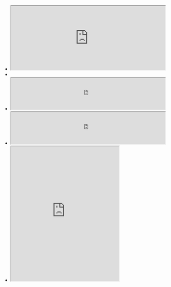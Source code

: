 - <iframe src=https://indify.co/widgets/live/weather/p6l68TLMYEy1WV0JURiH  style="width: 100%; height: 200px"></iframe>
-
- <iframe src=https://indify.co/widgets/live/countdown/o9WrIykskV5ZBsp6FUrz  style="width: 100%; height: 100px"></iframe>
- <iframe src=https://indify.co/widgets/live/clock/Ks2LciW8IjWWVI7ywVxH style="width: 100%; height: 100px"></iframe>
- <iframe src=https://apption.co/embeds/cf3f914e style="width: 70%; height: 420px"></iframe>
